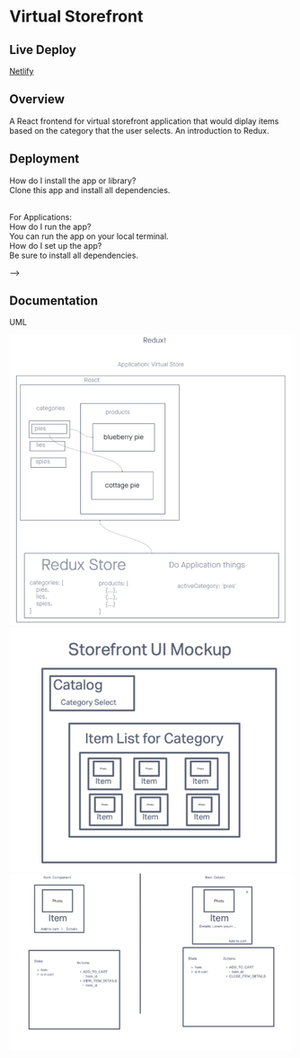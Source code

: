 # Virtual Storefront

## Live Deploy

[Netlify](https://yamada-storefront.netlify.app/)

## Overview

A React frontend for virtual storefront application that would diplay items based on the category that the user selects. An introduction to Redux.

## Deployment

How do I install the app or library?<br/>
Clone this app and install all dependencies.<br/>
<br/>

For Applications:<br/>
How do I run the app?<br/>
You can run the app on your local terminal.<br/>
How do I set up the app?<br/>
Be sure to install all dependencies.<br/>

<!-- ## Testing

No tests written
<!-- Run [nmp test] to run the tests.
- Tests that User should be able to send a request. --> -->

## Documentation

UML<br/>

![Lab36 UML 1](./images/Lab36-UML.png)
![Lab36 UML 2](./images/Lab36-UML-2.png)
![Lab36 UML 3](./images/Lab36-UML-3.png)
